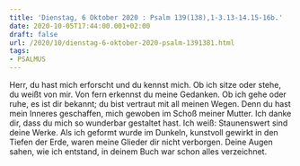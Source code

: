 ```yaml
---
title: 'Dienstag, 6 Oktober 2020 : Psalm 139(138),1-3.13-14.15-16b.'
date: 2020-10-05T17:44:00.001+02:00
draft: false
url: /2020/10/dienstag-6-oktober-2020-psalm-1391381.html
tags: 
- PSALMUS
---
```


Herr, du hast mich erforscht und du kennst mich. Ob ich sitze oder stehe, du weißt von mir. Von fern erkennst du meine Gedanken. Ob ich gehe oder ruhe, es ist dir bekannt; du bist vertraut mit all meinen Wegen. Denn du hast mein Inneres geschaffen, mich gewoben im Schoß meiner Mutter. Ich danke dir, dass du mich so wunderbar gestaltet hast. Ich weiß: Staunenswert sind deine Werke. Als ich geformt wurde im Dunkeln, kunstvoll gewirkt in den Tiefen der Erde, waren meine Glieder dir nicht verborgen. Deine Augen sahen, wie ich entstand, in deinem Buch war schon alles verzeichnet.
